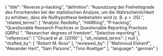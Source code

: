 {
    "title": "Reverse p-hacking",
    "definition": "Ausnutzung der Freiheitsgrade des Forschenden bei der statistischen Analyse, um die Wahrscheinlichkeit zu erhöhen, dass die Nullhypothese beibehalten wird (z. B. p > .05).",
    "related_terms": [
        "Analytic flexibility",
        "HARKing",
        "P-hacking",
        "Questionable Research Practices or Questionable Reporting Practices (QRPs) ",
        "Researcher degrees of freedom",
        "Selective reporting"
    ],
    "references": [
        "Chuard et al. (2019)"
    ],
    "alt_related_terms": [
        null
    ],
    "drafted_by": [
        "Robert M. Ross"
    ],
    "reviewed_by": [
        "Mahmoud Elsherif",
        "Alexander Hart",
        "Sam Parsons",
        "Timo Roettger"
    ],
    "language": "german"
}